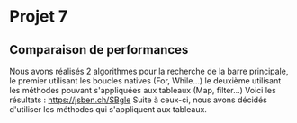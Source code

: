 # Projet 7

## Comparaison de performances

Nous avons réalisés 2 algorithmes pour la recherche de la barre principale,
le premier utilisant les boucles natives (For, While...)
le deuxième utilisant les méthodes pouvant s'appliquées aux tableaux (Map, filter...)
Voici les résultats : https://jsben.ch/SBgle
Suite à ceux-ci, nous avons décidés d'utiliser les méthodes qui s'appliquent aux tableaux.

